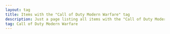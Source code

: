 ```yaml
---
layout: tag
title: Items with the "Call of Duty Modern Warfare" tag
description: Just a page listing all items with the "Call of Duty Modern Warfare" tag
tag: Call of Duty Modern Warfare
---
```

